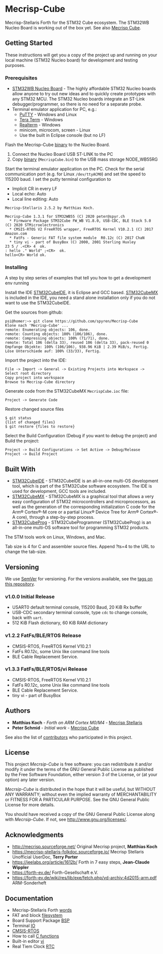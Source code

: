 # Mecrisp-Cube

Mecrisp-Stellaris Forth for the STM32 Cube ecosystem. 
The STM32WB Nucleo Board is working out of the box yet. See also [Mecrisp Cube](https://spyr.ch/twiki/bin/view/MecrispCube).

## Getting Started

These instructions will get you a copy of the project up and running on your local 
machine (STM32 Nucleo board) for development and testing purposes. 

### Prerequisites

* [STM32WB Nucleo Board](https://www.st.com/en/evaluation-tools/p-nucleo-wb55.html) - 
  The highly affordable STM32 Nucleo boards allow anyone to try out 
  new ideas and to quickly create prototypes with any STM32 MCU. 
  The STM32 Nucleo boards integrate an ST-Link debugger/programmer, 
  so there is no need for a separate probe.
* Terminal emulator application for PC, e.g.: 
  * [PuTTY](http://www.putty.org/) - Windows and Linux
  * [Tera Term](http://en.sourceforge.jp/projects/ttssh2/) - Windows
  * [Realterm](http://realterm.sourceforge.net/) - Windows
  * minicom, microcom, screen - Linux
  * Use the built in Eclipse console (but no LF)
 
Flash the Mecrisp-Cube [binary](Release/MecrispCube.bin) to the Nucleo Board.

1. Connect the Nucleo Board USB ST-LINK to the PC
2. Copy [binary](Release/MecrispCube.bin) (`MecrispCube.bin`) to the USB mass 
   storage NODE_WB55RG

Start the terminal emulator application on the PC. 
Check for the serial communication port (e.g. for Linux `/dev/ttyACM0`) 
and set the speed to 115200 baud. 
I set the putty terminal configuration to 

  * Implicit CR in every LF 
  * Local echo: Auto
  * Local line editing: Auto
  
```forth
Mecrisp-Stellaris 2.5.2 by Matthias Koch. 

Mecrisp-Cube 1.3.1 for STM32WB55 (C) 2020 peter@spyr.ch
  * Firmware Package STM32Cube FW_WB V1.8.0, USB-CDC, BLE Stack 5.0 (C) 2020 STMicroelectronics 
  * CMSIS-RTOS V2 FreeRTOS wrapper, FreeRTOS Kernel V10.2.1 (C) 2017 Amazon.com
  * FatFs - Generic FAT file system module  R0.12c (C) 2017 ChaN
  * tiny vi - part of BusyBox (C) 2000, 2001 Sterling Huxley
23 5 / .<CR> 4  ok.
: hello ." World" ;<CR>  ok.
hello<CR> World ok.
```

### Installing

A step by step series of examples that tell you how to get a development env running

Install the IDE [STM32CubeIDE](https://www.st.com/en/development-tools/stm32cubeide.html), 
it is Eclipse and GCC based. 
[STM32CubeMX](https://www.st.com/en/development-tools/stm32cubemx.html)
is included in the IDE, you need a stand alone installation only if 
you do not want to use the STM32CubeIDE.  

Get the sources from github:

```
psi@homer:~> git clone https://github.com/spyren/Mecrisp-Cube
Klone nach 'Mecrisp-Cube' ...
remote: Enumerating objects: 106, done.
remote: Counting objects: 100% (106/106), done.
remote: Compressing objects: 100% (71/71), done.
remote: Total 106 (delta 33), reused 106 (delta 33), pack-reused 0
Empfange Objekte: 100% (106/106), 938.96 KiB | 2.39 MiB/s, Fertig.
Löse Unterschiede auf: 100% (33/33), Fertig.
```

Import the project into the IDE:

```
File -> Import -> General -> Existing Projects into Workspace -> Select root directory
Copy project into workspace
Browse to Mecrisp-Cube directory
```

Generate code from the STM32CubeMX `MecrispCube.ioc` file:

```
Project -> Generate Code 
```

Restore changed source files

```
$ git status
{list of changed files}
$ git restore {files to restore} 
```

Select the Build Configuration (Debug if you want to debug the project) and Build the project:

```
Project -> Build Configurations -> Set Active -> Debug/Release 
Project -> Build Project
```


## Built With

* [STM32CubeIDE](https://www.st.com/en/development-tools/stm32cubeide.html) - 
  STM32CubeIDE is an all-in-one multi-OS development tool, 
  which is part of the STM32Cube software ecosystem. The IDE is used for 
  development, GCC tools are included.
* [STM32CubeMX](https://www.st.com/en/development-tools/stm32cubemx.html) - 
  STM32CubeMX is a graphical tool that allows a very easy configuration of 
  STM32 microcontrollers and microprocessors, as well as the generation of 
  the corresponding initialization C code for the Arm® Cortex®-M core or a 
  partial Linux® Device Tree for Arm® Cortex®-A core), through a step-by-step process. 
* [STM32CubeProg](https://www.st.com/en/development-tools/stm32cubeprog.html) - 
  STM32CubeProgrammer (STM32CubeProg) is an all-in-one multi-OS software 
  tool for programming STM32 products. 

The STM tools work on Linux, Windows, and Mac.

Tab size is 4 for C and assembler source files. 
Append ?ts=4 to the URL to change the tab-size.

## Versioning

We use [SemVer](http://semver.org/) for versioning. For the versions available, see the [tags on this repository](https://github.com/spyren/Mecrisp-Cube/tags). 

### v1.0.0 Initial Release
* USART0 default terminal console, 115200 Baud, 20 KiB Rx buffer
* USB-CDC secondary terminal console, type `cdc` to change console, back with `uart`.
* 512 KiB Flash dictionary, 60 KiB RAM dictionary
### v1.2.2 FatFs/BLE/RTOS Release
* CMSIS-RTOS, FreeRTOS Kernel V10.2.1
* FatFs R0.12c, some Unix like command line tools
* BLE Cable Replacement Service.
### v1.3.3 FatFs/BLE/RTOS/vi Release
* CMSIS-RTOS, FreeRTOS Kernel V10.2.1
* FatFs R0.12c, some Unix like command line tools
* BLE Cable Replacement Service.
* tiny vi - part of BusyBox 

## Authors

* **Matthias Koch** - *Forth on ARM Cortex M0/M4* - [Mecrisp Stellaris](http://mecrisp.sourceforge.net/)
* **Peter Schmid** - *Initial work* - [Mecrisp Cube](https://spyr.ch/twiki/bin/view/MecrispCube)

See also the list of [contributors](https://github.com/your/project/contributors) who participated in this project.

## License

This project *Mecrsip-Cube* is free software: you can redistribute it
and/or modify it under the terms of the GNU General Public License as
published by the Free Software Foundation, either version 3 of the
License, or (at your option) any later version.

*Mecrsip-Cube* is distributed in the hope that it will be useful,
but WITHOUT ANY WARRANTY; without even the implied warranty of
MERCHANTABILITY or FITNESS FOR A PARTICULAR PURPOSE.  See the
GNU General Public License for more details.

You should have received a copy of the GNU General Public License along
with *Mecrsip-Cube*. If not, see http://www.gnu.org/licenses/.

## Acknowledgments

* http://mecrisp.sourceforge.net/ Original Mecrisp project, **Matthias Koch**
* https://mecrisp-stellaris-folkdoc.sourceforge.io/ Mecrisp Stellaris Unofficial UserDoc, **Terry Porter**
* https://jeelabs.org/article/1612b/ Forth in 7 easy steps, **Jean-Claude Wippler**
* https://forth-ev.de/ Forth-Gesellschaft e.V.
* https://forth-ev.de/wiki/res/lib/exe/fetch.php/vd-archiv:4d2015-arm.pdf ARM-Sonderheft


## Documentation

* Mecrisp-Stellaris Forth [words](man/words.md)
* FAT and block [filesystem](man/FileSystem.md)
* Board Support Package [BSP](man/BoardSupportPackage.md)
* Terminal [IO](man/TerminalIO.md)
* [CMSIS-RTOS](man/CmsisRtos.md)
* How to call [C functions](man/CallingCFunction.md)
* Built-in editor [vi](man/EditorVi.md)
* Real Tiem Clock [RTC](man/RealTimeClock.md)


